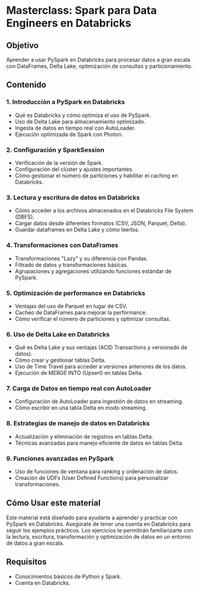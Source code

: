 # Masterclass: Spark para Data Engineers en Databricks



## Objetivo
Aprender a usar PySpark en Databricks para procesar datos a gran escala con DataFrames, Delta Lake, optimización de consultas y particionamiento.

## Contenido

### 1. Introducción a PySpark en Databricks
- Qué es Databricks y cómo optimiza el uso de PySpark.
- Uso de Delta Lake para almacenamiento optimizado.
- Ingesta de datos en tiempo real con AutoLoader.
- Ejecución optimizada de Spark con Photon.

### 2. Configuración y SparkSession
- Verificación de la versión de Spark.
- Configuración del clúster y ajustes importantes.
- Cómo gestionar el número de particiones y habilitar el caching en Databricks.

### 3. Lectura y escritura de datos en Databricks
- Cómo acceder a los archivos almacenados en el Databricks File System (DBFS).
- Cargar datos desde diferentes formatos (CSV, JSON, Parquet, Delta).
- Guardar dataframes en Delta Lake y cómo leerlos.

### 4. Transformaciones con DataFrames
- Transformaciones "Lazy" y su diferencia con Pandas.
- Filtrado de datos y transformaciones básicas.
- Agrupaciones y agregaciones utilizando funciones estándar de PySpark.

### 5. Optimización de performance en Databricks
- Ventajas del uso de Parquet en lugar de CSV.
- Cacheo de DataFrames para mejorar la performance.
- Cómo verificar el número de particiones y optimizar consultas.

### 6. Uso de Delta Lake en Databricks
- Qué es Delta Lake y sus ventajas (ACID Transactions y versionado de datos).
- Cómo crear y gestionar tablas Delta.
- Uso de Time Travel para acceder a versiones anteriores de los datos.
- Ejecución de MERGE INTO (Upsert) en tablas Delta.

### 7. Carga de Datos en tiempo real con AutoLoader
- Configuración de AutoLoader para ingestión de datos en streaming.
- Cómo escribir en una tabla Delta en modo streaming.

### 8. Estrategias de manejo de datos en Databricks
- Actualización y eliminación de registros en tablas Delta.
- Técnicas avanzadas para manejo eficiente de datos en tablas Delta.

### 9. Funciones avanzadas en PySpark
- Uso de funciones de ventana para ranking y ordenación de datos.
- Creación de UDFs (User Defined Functions) para personalizar transformaciones.

## Cómo Usar este material
Este material está diseñado para ayudarte a aprender y practicar con PySpark en Databricks. Asegúrate de tener una cuenta en Databricks para seguir los ejemplos prácticos. 
Los ejercicios te permitirán familiarizarte con la lectura, escritura, transformación y optimización de datos en un entorno de datos a gran escala.

## Requisitos
- Conocimientos básicos de Python y Spark.
- Cuenta en Databricks.
